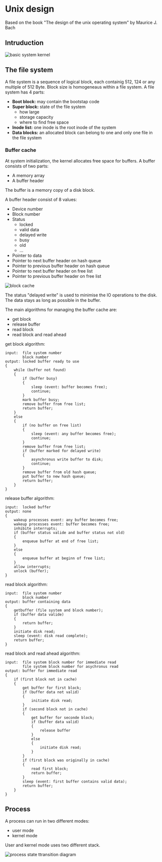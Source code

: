 # Unix design
Based on the book "The design of the unix operating system" by Maurice J. Bach

## Intruduction
![basic system kernel](images/basic_system_kernel.png)

## The file system
A file system is a sequence of logical block, each containig 512, 124 or any multiple of 512 Byte. Block size is homogeneaus within a file system.
A file system has 4 parts:
- **Boot block:** may contain the bootstap code
- **Super block:** state of the file system
    - how large
    - storage capacity
    - where to find free space
- **Inode list:** one inode is the root inode of the system
- **Data blocks:** an allocated block can belong to one and only one file in the file system


### Buffer cache
At system initialization, the kernel allocates free space for buffers.
A buffer consists of two parts:
- A memory array
- A buffer header

The buffer is a memory copy of a disk block.

A buffer header consist of 8 values:
- Device number
- Block number
- Status
    - locked
    - valid data
    - delayed write
    - busy
    - old
    - ...
- Pointer to data
- Pointer to next buffer header on hash queue
- Pointer to previous buffer header on hash queue
- Pointer to next buffer header on free list
- Pointer to previous buffer header on free list

![block cache](images/block_cache.png)

The status "delayed write" is used to minimise the IO operations to the disk. The data stays as long as possible in the buffer.

The main algorithms for managing the buffer cache are:
- get block
- release buffer
- read block
- read block and read ahead

get block algorithm:
~~~
input:  file system number
        block number
output: locked buffer ready to use 
{
    while (buffer not found) 
    {
        if (buffer busy)
        {
            sleep (event: buffer becomes free);
            continue;
        }
        mark buffer busy;
        remove buffer from free list;
        return buffer;
    }
    else
    {
        if (no buffer on free list)
        {
            sleep (event: any buffer becomes free);
            continue;
        }
        remove buffer from free list;
        if (buffer marked for delayed write)
        {
            asynchronus write buffer to disk;
            continue;
        }
        remove buffer from old hash queue;
        put buffer to new hash queue;
        return buffer;
    }
}
~~~

release buffer algorithm:
~~~
input:  locked buffer
output: none
{
    wakeup processes event: any buffer becomes free;
    wakeup processes event: buffer becomes free;
    inhibite interrupts;
    if (buffer status valide and buffer status not old)
    {
        enqueue buffer at end of free list;
    }
    else
    {
        enqueue buffer at beginn of free list;
    }
    allow interrupts;
    unlock (buffer);
}
~~~

read block algorithm:
~~~
input:  file system number
        block number
output: buffer containing data
{
    getbuffer (file system and block number);
    if (buffer data valide)
    {
        return buffer;
    }
    initiate disk read;
    sleep (event: disk read complete);
    return buffer;
}
~~~

read block and read ahead algorithm:
~~~
input:  file system block number for immediate read
        file system block number for asychronus read
output: buffer for immediate read
{
    if (first block not in cache)
    {
        get buffer for first block;
        if (buffer data not valid)
        {
            initiate disk read;
        }
        if (second block not in cache)
        {
            get buffer for seconde block;
            if (buffer data valid)
            {
                release buffer
            }
            else
            {
                initiate disk read;
            }
        }
        if (first block was originally in cache)
        {
            read first block;
            return buffer;
        }
        sleep (event: first buffer contains valid data);
        return buffer;
    }
}    
~~~

## Process
A process can run in two different modes:
- user mode
- kernel mode

User and kernel mode uses two different stack.

![process state ttransition diagram](images/process_state_transition_diagram.png)